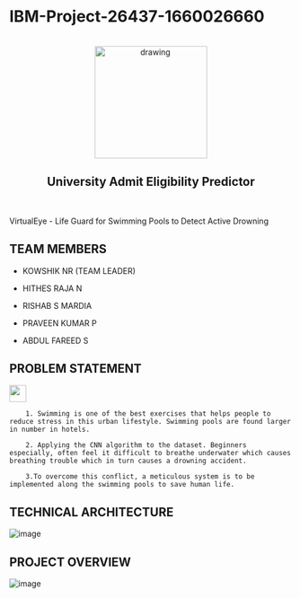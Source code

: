 # IBM-Project-26437-1660026660

<br>

<div align="center">

<img src="https://upload.wikimedia.org/wikipedia/commons/5/51/IBM_logo.svg"  align="center" alt="drawing" width="200" />

  <h2 align="center"> University Admit Eligibility Predictor <br></h2>

</div>

</br> 



VirtualEye - Life Guard for Swimming Pools to Detect Active Drowning

## TEAM MEMBERS

- KOWSHIK NR (TEAM LEADER) 

- HITHES RAJA N

- RISHAB S MARDIA

- PRAVEEN KUMAR P

- ABDUL FAREED S

## PROBLEM STATEMENT

<img src="https://media3.giphy.com/media/PiAjGFVGKd9vvhrxLa/giphy.gif?cid=ecf05e47q3eaer6sqflvudf7hihc8qzeq95zw7nga3pcbccc&rid=giphy.gif&ct=s" width="30px">

        1. Swimming is one of the best exercises that helps people to reduce stress in this urban lifestyle. Swimming pools are found larger in number in hotels.

        2. Applying the CNN algorithm to the dataset. Beginners especially, often feel it difficult to breathe underwater which causes breathing trouble which in turn causes a drowning accident.

        3.To overcome this conflict, a meticulous system is to be implemented along the swimming pools to save human life.

## TECHNICAL ARCHITECTURE

![image](https://user-images.githubusercontent.com/96305967/192237739-876694f0-c23e-4ccb-8f38-a1d7d627809e.png)

## PROJECT OVERVIEW

![image](https://user-images.githubusercontent.com/96305967/192242066-924d8cd1-f1f0-4176-b6d1-4bb6224a586e.png)
